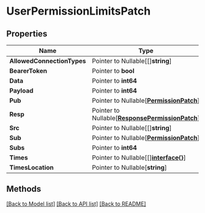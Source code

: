 # UserPermissionLimitsPatch

## Properties

Name | Type | Description | Notes
------------ | ------------- | ------------- | -------------
**AllowedConnectionTypes** | Pointer to Nullable[[]**string**] |  | [optional] 
**BearerToken** | Pointer to **bool** |  | [optional] 
**Data** | Pointer to **int64** |  | [optional] 
**Payload** | Pointer to **int64** |  | [optional] 
**Pub** | Pointer to Nullable[[**PermissionPatch**](PermissionPatch.md)] |  | [optional] 
**Resp** | Pointer to Nullable[[**ResponsePermissionPatch**](ResponsePermissionPatch.md)] |  | [optional] 
**Src** | Pointer to Nullable[[]**string**] |  | [optional] 
**Sub** | Pointer to Nullable[[**PermissionPatch**](PermissionPatch.md)] |  | [optional] 
**Subs** | Pointer to **int64** |  | [optional] 
**Times** | Pointer to Nullable[[][**interface{}**](interface{}.md)] |  | [optional] 
**TimesLocation** | Pointer to Nullable[**string**] |  | [optional] 

## Methods


[[Back to Model list]](../README.md#documentation-for-models) [[Back to API list]](../README.md#documentation-for-api-endpoints) [[Back to README]](../README.md)


